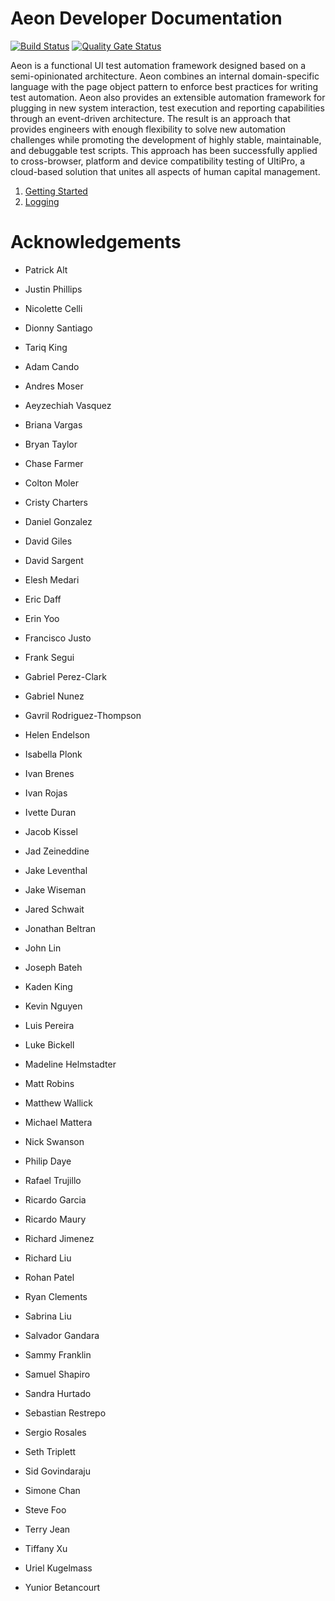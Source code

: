 # Aeon Developer Documentation 

[![Build Status](https://travis-ci.org/UltimateSoftware/aeon.svg?branch=master)](https://travis-ci.org/UltimateSoftware/aeon) [![Quality Gate Status](https://sonarcloud.io/api/project_badges/measure?project=UltimateSoftware_aeon&metric=alert_status)](https://sonarcloud.io/dashboard?id=UltimateSoftware_aeon)

Aeon is a functional UI test automation framework designed based on a semi-opinionated architecture. Aeon combines an internal domain-specific language with the page object pattern to enforce best practices for writing test automation. Aeon also provides an extensible automation framework for plugging in new system interaction, test execution and reporting capabilities through an event-driven architecture. The result is an approach that provides engineers with enough flexibility to solve new automation challenges while promoting the development of highly stable, maintainable, and debuggable test scripts. This approach has been successfully applied to cross-browser, platform and device compatibility testing of UltiPro, a cloud-based solution that unites all aspects of human capital management.

1. [Getting Started](docs/gettingstarted.md)
2. [Logging](docs/logging.md)

# Acknowledgements

- Patrick Alt
- Justin Phillips
- Nicolette Celli
- Dionny Santiago
- Tariq King


- Adam Cando
- Andres Moser
- Aeyzechiah Vasquez
- Briana Vargas
- Bryan Taylor
- Chase Farmer
- Colton Moler
- Cristy Charters
- Daniel Gonzalez
- David Giles
- David Sargent
- Elesh Medari
- Eric Daff
- Erin Yoo
- Francisco Justo
- Frank Segui
- Gabriel Perez-Clark
- Gabriel Nunez
- Gavril Rodriguez-Thompson
- Helen Endelson
- Isabella Plonk
- Ivan Brenes
- Ivan Rojas
- Ivette Duran
- Jacob Kissel
- Jad Zeineddine
- Jake Leventhal
- Jake Wiseman
- Jared Schwait
- Jonathan Beltran
- John Lin
- Joseph Bateh
- Kaden King
- Kevin Nguyen
- Luis Pereira
- Luke Bickell
- Madeline Helmstadter
- Matt Robins
- Matthew Wallick
- Michael Mattera
- Nick Swanson
- Philip Daye
- Rafael Trujillo
- Ricardo Garcia
- Ricardo Maury
- Richard Jimenez
- Richard Liu
- Rohan Patel
- Ryan Clements
- Sabrina Liu
- Salvador Gandara
- Sammy Franklin
- Samuel Shapiro
- Sandra Hurtado
- Sebastian Restrepo
- Sergio Rosales
- Seth Triplett
- Sid Govindaraju
- Simone Chan
- Steve Foo
- Terry Jean
- Tiffany Xu
- Uriel Kugelmass
- Yunior Betancourt

